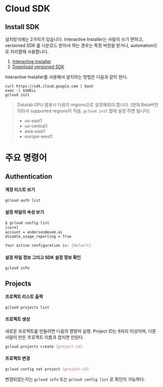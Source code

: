 # Cloud SDK

##  Install SDK

설치방식에는 2가지가 있습니다.
Interactive Installer는 사람이 쓰기 편하고, versioned SDK 를 다운로드 받아서 하는 경우는 특정 버젼을 받거나, automation으로 처리할때 사용합니다. 

1. [Interactive Installer](https://cloud.google.com/sdk/downloads#interactive)
2. [Download versioned SDK](https://cloud.google.com/sdk/downloads#versioned)

Interactive Installer를 사용해서 설치하는 방법은 다음과 같이 한다.

```
curl https://sdk.cloud.google.com | bash
exec -l $SHELL
gcloud init
```
> Datalab GPU 활용시 다음의 regions으로 설정해줘야 합니다.  (현재 Beta버젼이라서 supported regions이 적음. `gcloud init` 할때 설정 하면 됩니다)
>
> - us-east1
> - us-central1
> - asia-east1
> - europe-west1 

# 주요 명령어 

## Authentication

#### 계정 리스트 보기

```bash
gcloud auth list
```

####  설정 파일의 속성 보기


```bash
$ gcloud config list
[core]
account = anderson@exem.ai
disable_usage_reporting = True

Your active configuration is: [default]
```

####  설정 파일 정보 그리고 SDK 설정 정보 확인

```bash
gcloud info
```

## Projects

#### 프로젝트 리스트 출력

```bash
gcloud projects list
```

####  프로젝트 생성

새로운 프로젝트를 만들려면 다음의 명령어 실행.
Project ID는 6자리 이상이며, 다른 사람이 만든 프로젝트 이름과 겹치면 안된다.

```bash 
gcloud projects create [project-id]
```

####  프로젝트 변경

```bash
gcloud config set project [project-id]
```

변경되었는지는 `gcloud info` 또는 `gcloud config list` 로 확인이 가능하다. 

